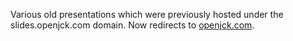 Various old presentations which were previously hosted under the
slides.openjck.com domain. Now redirects to [openjck.com](https://openjck.com).
